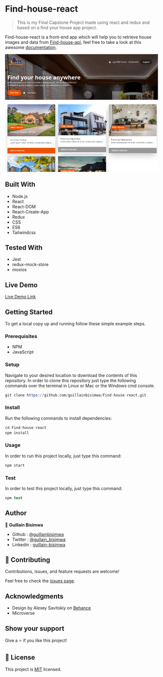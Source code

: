 # Find-house-react

> This is my Final Capstone Project made using react and redux and based on a find your house app project.

Find-house-react is a front-end app which will help you to retrieve house images and data from [Find-house-api](https://find-your-house-backend.herokuapp.com/), feel free to take a look at this awesome [documentation](http://gbisimwa.me/Find-house-api-doc/).

<img src="./src/assets/screenshot.gif" alt="Screenshot" style="margin: auto; display: block">

## Built With

- Node.js
- React
- React-DOM
- React-Create-App
- Redux
- CSS
- ES6
- Tailwindcss

## Tested With

- Jest
- redux-mock-store
- moxios

## Live Demo

[Live Demo Link](https://find-house-react.herokuapp.com/)

## Getting Started

To get a local copy up and running follow these simple example steps.

### Prerequisites

- NPM
- JavaScript

### Setup

Navigate to your desired location to download the contents of this repository.
In order to clone this repository just type the following commands over the terminal in Linux or Mac or the Windows cmd console.

```s
git clone https://github.com/guillainbisimwa/Find-house-react.git

```

### Install

Run the following commands to install dependencies:

```s
cd Find-house-react
npm install

```

### Usage

In order to run this project locally, just type this command:

```s
npm start

```

### Test

In order to test this project locally, just type this command:

```s
npm test

```

## Author

👤 **Guillain Bisimwa**

- Github : [@guillainbisimwa](https://github.com/guillainbisimwa)
- Twitter : [@gullain_bisimwa](https://twitter.com/gullain_bisimwa)
- Linkedin : [guillain-bisimwa](https://www.linkedin.com/in/guillain-bisimwa-8a8b7a7b/)

## 🤝 Contributing

Contributions, issues, and feature requests are welcome!

Feel free to check the [issues page](https://github.com/guillainbisimwa/Find-house-react/issues).

## Acknowledgments

- Design by Alexey Savitskiy on [Behance](https://www.behance.net/alexey_savitskiy)
- Microverse

## Show your support

Give a ⭐️ if you like this project!

## 📝 License

This project is [MIT](LICENSE) licensed.
